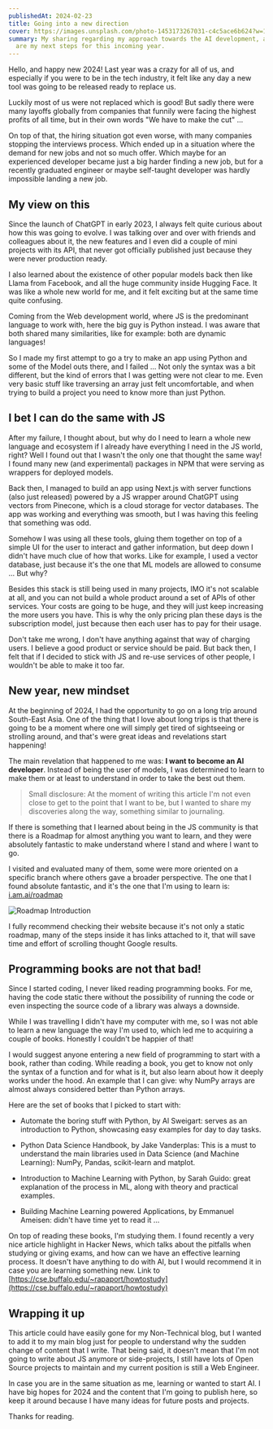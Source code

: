```yaml
---
publishedAt: 2024-02-23
title: Going into a new direction
cover: https://images.unsplash.com/photo-1453173267031-c4c5ace6b624?w=1400&h=600&fit=crop
summary: My sharing regarding my approach towards the AI development, and what
  are my next steps for this incoming year.
---
```

Hello, and happy new 2024! Last year was a crazy for all of us, and especially if you were to be in the tech industry, it felt like any day a new tool was going to be released ready to replace us.

Luckily most of us were not replaced which is good! But sadly there were many layoffs globally from companies that funnily were facing the highest profits of all time, but in their own words "We have to make the cut" ...

On top of that, the hiring situation got even worse, with many companies stopping the interviews process. Which ended up in a situation where the demand for new jobs and not so much offer. Which maybe for an experienced developer became just a big harder finding a new job, but for a recently graduated engineer or maybe self-taught developer was hardly impossible landing a new job.

## My view on this

Since the launch of ChatGPT in early 2023, I always felt quite curious about how this was going to evolve. I was talking over and over with friends and colleagues about it, the new features and I even did a couple of mini projects with its API, that never got officially published just because they were never production ready.

I also learned about the existence of other popular models back then like Llama from Facebook, and all the huge community inside Hugging Face. It was like a whole new world for me, and it felt exciting but at the same time quite confusing.

Coming from the Web development world, where JS is the predominant language to work with, here the big guy is Python instead. I was aware that both shared many similarities, like for example: both are dynamic languages!

So I made my first attempt to go a try to make an app using Python and some of the Model outs there, and I failed ... Not only the syntax was a bit different, but the kind of errors that I was getting were not clear to me. Even very basic stuff like traversing an array just felt uncomfortable, and when trying to build a project you need to know more than just Python.

## **I bet I can do the same with JS**

After my failure, I thought about, but why do I need to learn a whole new language and ecosystem if I already have everything I need in the JS world, right? Well I found out that I wasn't the only one that thought the same way! I found many new (and experimental) packages in NPM that were serving as wrappers for deployed models.

Back then, I managed to build an app using Next.js with server functions (also just released) powered by a JS wrapper around ChatGPT using vectors from Pinecone, which is a cloud storage for vector databases. The app was working and everything was smooth, but I was having this feeling that something was odd.

Somehow I was using all these tools, gluing them together on top of a simple UI for the user to interact and gather information, but deep down I didn't have much clue of how that works. Like for example, I used a vector database, just because it's the one that ML models are allowed to consume ... But why?

Besides this stack is still being used in many projects, IMO it's not scalable at all, and you can not build a whole product around a set of APIs of other services. Your costs are going to be huge, and they will just keep increasing the more users you have. This is why the only pricing plan these days is the subscription model, just because then each user has to pay for their usage.

Don't take me wrong, I don't have anything against that way of charging users. I believe a good product or service should be paid. But back then, I felt that if I decided to stick with JS and re-use services of other people, I wouldn't be able to make it too far.

## **New year, new mindset**

At the beginning of 2024, I had the opportunity to go on a long trip around South-East Asia. One of the thing that I love about long trips is that there is going to be a moment where one will simply get tired of sightseeing or strolling around, and that's were great ideas and revelations start happening!

The main revelation that happened to me was: **I want to become an AI developer**. Instead of being the user of models, I was determined to learn to make them or at least to understand in order to take the best out them.

> Small disclosure: At the moment of writing this article I'm not even close to get to the point that I want to be, but I wanted to share my discoveries along the way, something similar to journaling.

If there is something that I learned about being in the JS community is that there is a Roadmap for almost anything you want to learn, and they were absolutely fantastic to make understand where I stand and where I want to go.

I visited and evaluated many of them, some were more oriented on a specific branch where others gave a broader perspective. The one that I found absolute fantastic, and it's the one that I'm using to learn is: [i.am.ai/roadmap](http://i.am.ai/roadmap)

![Roadmap Introduction](https://raw.githubusercontent.com/AMAI-GmbH/AI-Expert-Roadmap/main/images/intro.svg)

I fully recommend checking their website because it's not only a static roadmap, many of the steps inside it has links attached to it, that will save time and effort of scrolling thought Google results.

## Programming books are not that bad!

Since I started coding, I never liked reading programming books. For me, having the code static there without the possibility of running the code or even inspecting the source code of a library was always a downside.

While I was travelling I didn't have my computer with me, so I was not able to learn a new language the way I'm used to, which led me to acquiring a couple of books. Honestly I couldn't be happier of that!

I would suggest anyone entering a new field of programming to start with a book, rather than coding. While reading a book, you get to know not only the syntax of a function and for what is it, but also learn about how it deeply works under the hood. An example that I can give: why NumPy arrays are almost always considered better than Python arrays.

Here are the set of books that I picked to start with:

*   Automate the boring stuff with Python, by Al Sweigart: serves as an introduction to Python, showcasing easy examples for day to day tasks.
    
*   Python Data Science Handbook, by Jake Vanderplas: This is a must to understand the main libraries used in Data Science (and Machine Learning): NumPy, Pandas, scikit-learn and matplot.
    
*   Introduction to Machine Learning with Python, by Sarah Guido: great explanation of the process in ML, along with theory and practical examples.
    
*   Building Machine Learning powered Applications, by Emmanuel Ameisen: didn't have time yet to read it ...
    

On top of reading these books, I'm studying them. I found recently a very nice article highlight in Hacker News, which talks about the pitfalls when studying or giving exams, and how can we have an effective learning process. It doesn't have anything to do with AI, but I would recommend it in case you are learning something new. Link to [https://cse.buffalo.edu/~rapaport/howtostudy](https://cse.buffalo.edu/~rapaport/howtostudy)

## Wrapping it up

This article could have easily gone for my Non-Technical blog, but I wanted to add it to my main blog just for people to understand why the sudden change of content that I write. That being said, it doesn't mean that I'm not going to write about JS anymore or side-projects, I still have lots of Open Source projects to maintain and my current position is still a Web Engineer.

In case you are in the same situation as me, learning or wanted to start AI. I have big hopes for 2024 and the content that I'm going to publish here, so keep it around because I have many ideas for future posts and projects.

Thanks for reading.